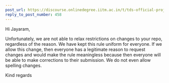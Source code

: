 ```yaml
---
post_url: https://discourse.onlinedegree.iitm.ac.in/t/tds-official-project1-discrepencies/171141/459
reply_to_post_number: 458
---
```

Hi Jayaram,

Unfortunately, we are not able to relax restrictions on changes to your repo, regardless of the reason. We have kept this rule uniform for everyone. If we allow this change, then everyone has a legitimate reason to request changes and would make the rule meaningless because then everyone will be able to make corrections to their submission. We do not even allow spelling changes.

Kind regards